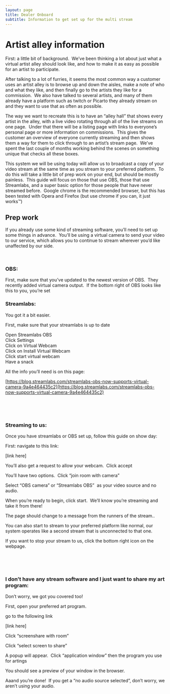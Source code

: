 ```yaml
---
layout: page
title: Dealer Onboard
subtitle: Information to get set up for the multi stream
---
```


# Artist alley information

First: a little bit of background.&nbsp; We’ve been thinking a lot about just what a virtual artist alley should look like, and how to make it as easy as possible for an artist to participate.&nbsp;&nbsp;

After talking to a lot of furries, it seems the most common way a customer uses an artist alley is to browse up and down the aisles, make a note of who and what they like, and then finally go to the artists they like for a commission.&nbsp; We also have talked to several artists, and many of them already have a platform such as twitch or Picarto they already stream on and they want to use that as often as possible.&nbsp;&nbsp;

The way we want to recreate this is to have an “alley hall” that shows every artist in the alley, with a live video rotating through all of the live streams on one page.&nbsp; Under that there will be a listing page with links to everyone’s personal page or more information on commissions.&nbsp; This gives the customer an overview of everyone currently streaming and then shows them a way for them to click through to an artist’s stream page.&nbsp; We’ve spent the last couple of months working behind the scenes on something unique that checks all these boxes.&nbsp;

This system we will be using today will allow us to broadcast a copy of your video stream at the same time as you stream to your preferred platform.&nbsp; To do this will take a little bit of prep work on your end, but should be mostly painless.&nbsp; This guide will focus on those that use OBS, those that use Streamlabs, and a super basic option for those people that have never streamed before.&nbsp; Google chrome is the recommended browser, but this has been tested with Opera and Firefox (but use chrome if you can, it just works™)

## Prep work

If you already use some kind of streaming software, you’ll need to set up some things in advance.&nbsp; You’ll be using a virtual camera to send your video to our service, which allows you to continue to stream wherever you’d like unaffected by our side.

&nbsp;

### OBS:

First, make sure that you’ve updated to the newest version of OBS.&nbsp; They recently added virtual camera output.&nbsp; If the bottom right of OBS looks like this to you, you’re set

### Streamlabs:

You got it a bit easier.&nbsp;&nbsp;

First, make sure that your streamlabs is up to date

Open Streamlabs OBS<br>Click Settings<br>Click on Virtual Webcam<br>Click on Install Virtual Webcam<br>Click start virtual webcam<br>Have a snack

All the info you’ll need is on this page:

[https://blog.streamlabs.com/streamlabs-obs-now-supports-virtual-camera-9a4e464435c2](https://blog.streamlabs.com/streamlabs-obs-now-supports-virtual-camera-9a4e464435c2)

&nbsp;

&nbsp;

### Streaming to us:

Once you have streamlabs or OBS set up, follow this guide on show day:

First: navigate to this link:

[\[](https://invite.cam/U2FsdGVkX1+RhO2BpUucj/EUaBa/hnIeLfdrIizL0ETSq35LtbBQZYlPB2V0y7pZRpj4Nggs3wagfLWUQLjDxlnZY6K8thzBIRCE0bi6PPs=)link here\]

You’ll also get a request to allow your webcam.&nbsp; Click accept&nbsp;

You’ll have two options.&nbsp; Click “join room with camera”

Select “OBS camera” or “Streamlabs OBS”&nbsp; as your video source and no audio.

When you’re ready to begin, click start.&nbsp; We’ll know you’re streaming and take it from there\!

The page should change to a message from the runners of the stream..&nbsp;

You can also start to stream to your preferred platform like normal, our system operates like a second stream that is unconnected to that one.

If you want to stop your stream to us, click the bottom right icon on the webpage.&nbsp;

&nbsp;

&nbsp;

### I don’t have any stream software and I just want to share my art program:

Don’t worry, we got you covered too\!

First, open your preferred art program.

go to the following link

\[link here\]

Click “screenshare with room”

Click “select screen to share”

A popup will appear.&nbsp; Click “application window” then the program you use for artings

You should see a preview of your window in the browser.&nbsp;&nbsp;

Aaand you’re done\!&nbsp; If you get a “no audio source selected”, don’t worry, we aren’t using your audio.&nbsp;&nbsp;
